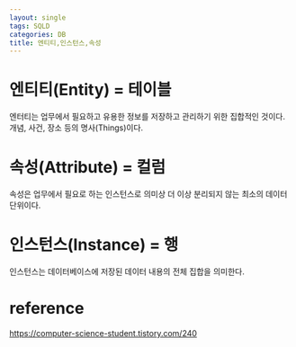 ```yaml
---
layout: single
tags: SQLD
categories: DB
title: 엔티티,인스턴스,속성
---
```

# 엔티티(Entity) = 테이블
엔터티는 업무에서 필요하고 유용한 정보를 저장하고 관리하기 위한 집합적인 것이다. 개념, 사건, 장소 등의 명사(Things)이다.

# 속성(Attribute) = 컬럼
속성은 업무에서 필요로 하는 인스턴스로 의미상 더 이상 분리되지 않는 최소의 데이터 단위이다. 
# 인스턴스(Instance) = 행
인스턴스는 데이터베이스에 저장된 데이터 내용의 전체 집합을 의미한다. 
# reference
<https://computer-science-student.tistory.com/240>